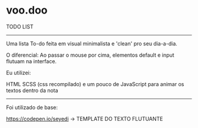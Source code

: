 # voo.doo
TODO LIST
_____________________________________________________________________________________________________

Uma lista To-do feita em visual minimalista e 'clean' pro seu dia-a-dia.

O diferencial:
Ao passar o mouse por cima, elementos default e input flutuam na interface.

Eu utilizei:

HTML
SCSS (css recompilado)
e um pouco de JavaScript para animar os textos dentro da nota

_____________________________________________________________________________________________________

Foi utilizado de base:

https://codepen.io/seyedi -> TEMPLATE DO TEXTO FLUTUANTE
